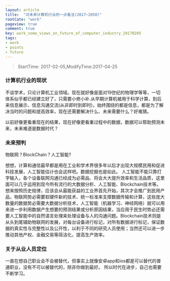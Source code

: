 ```yaml
---
layout: article
title:  "对未来计算机行业的一点看法(2017~2050)"
rootCate: "work"
pageview: true
comment: true
key: work_some_views_on_future_of_computer_industry_20170205
tags:
- work
- points
- future
---
```


> StartTime: 2017-02-05,ModifyTime:2017-04-25
<!---more--->

### 计算机行业的现状
不谈学术，只论计算机工业领域。现在就好像是面对19世纪的物理学等等，一切体系似乎都已经建立好了，只需要小修小补.从早期计算机被用于科学计算，到后来信息展示、信息沟通交流(从非即时到即时)，始终围绕的都是信息，都是为了解决当时的问题和提高效率，现在还需要解决什么、未来需要什么？好难猜。

以前好像更看重现在的结果，现在好像更看重过程中的数据，数据可以帮助预测未来，未来难道是数据时代？

### 未来预判
物联网？BlockChain？人工智能?

想想，计算和通信最早都是用在工业和学术界很多年以后才出现大规模民用和促进科技发展，人工智能估计也会这样吧。数据挖掘也是如此。
人工智能不能只靠打字输入，各个设备联网沟通已经成为必需品、将会大大提升效率和生活品质，这里面可以几乎运用到现今所有流行的大数据分析、人工智能、Blockchain技术等。想来按照历史规律，应该会从最能获益的工业界首先开始，其次才会推广到民用产品，物联网势必需要软硬件新的技术、统一标准来支撑数据传输和计算，这些庞大数量的数据势必需要大数据分析技术，人工智能（机器学习、神经网络）就可以用来进一步利用数据产生想要的预测结果或分析原因结果，当应用于民生时势必还需要人工智能中的自然语言处理来处理设备与人的沟通问题。Blockchain技术则是从头到尾辅助物联网的发展，对每台设备进行标记，对所有数据进行标记，保证数据的真实性与完整性以及公开性，以利于不同的研究人员使用；当然还可以进一步推动其他产权、金融交易等简洁化，提高生产效率。

### 关于从业人员定位
一直在想自己职业会不会被替代，但事实上就像安卓app和ios都是可以替代的普通职业，没有不可以被替代的，除非你做到最好。
所以时代在进步，自己也需要不断学习。
